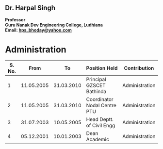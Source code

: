 ## Dr. Harpal Singh
**Professor**  
**Guru Nanak Dev Engineering College, Ludhiana**  
**Email: hps_bhoday@yahoo.com**

# Administration

| S. No. | From       | To         | Position Held                | Contribution   
| ------ | ---------- | ---------- | ---------------------------- | --------------
| 1      | 11.05.2005 | 31.03.2010 | Principal GZSCET Bathinda    | Administration
| 2      | 11.05.2005 | 31.03.2010 | Coordinator Nodal Centre PTU | Administration  
| 3      | 31.07.2003 | 10.05.2005 | Head Deptt. of Civil Engg    | Administration  
| 4      | 05.12.2001 | 10.01.2003 | Dean Academic                | Administration  

